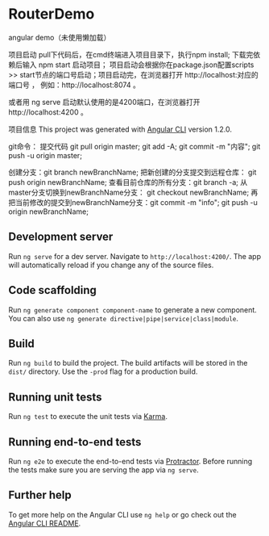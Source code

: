# RouterDemo

angular demo（未使用懒加载）

项目启动 pull下代码后，在cmd终端进入项目目录下，执行npm install; 下载完依赖后输入 npm start  启动项目；
 项目启动会根据你在package.json配置scripts >> start节点的端口号启动；项目启动完，在浏览器打开 http://localhost:对应的端口号 ，  例如：http://localhost:8074 。

或者用 ng serve 启动默认使用的是4200端口，在浏览器打开  http://localhost:4200 。

项目信息
This project was generated with [Angular CLI](https://github.com/angular/angular-cli) version 1.2.0.

git命令：
提交代码 git pull origin master; 
git add -A; 
git commit -m "内容"; 
git push -u origin master;

创建分支：git branch newBranchName;
把新创建的分支提交到远程仓库： git push origin newBranchName;
查看目前仓库的所有分支：git branch -a;
从master分支切换到newBranchName分支： git checkout newBranchName;
再把当前修改的提交到newBranchName分支：git commit -m "info";
                                      git push -u origin newBranchName;

## Development server

Run `ng serve` for a dev server. Navigate to `http://localhost:4200/`. The app will automatically reload if you change any of the source files.

## Code scaffolding

Run `ng generate component component-name` to generate a new component. You can also use `ng generate directive|pipe|service|class|module`.

## Build

Run `ng build` to build the project. The build artifacts will be stored in the `dist/` directory. Use the `-prod` flag for a production build.

## Running unit tests

Run `ng test` to execute the unit tests via [Karma](https://karma-runner.github.io).

## Running end-to-end tests

Run `ng e2e` to execute the end-to-end tests via [Protractor](http://www.protractortest.org/).
Before running the tests make sure you are serving the app via `ng serve`.

## Further help

To get more help on the Angular CLI use `ng help` or go check out the [Angular CLI README](https://github.com/angular/angular-cli/blob/master/README.md).
